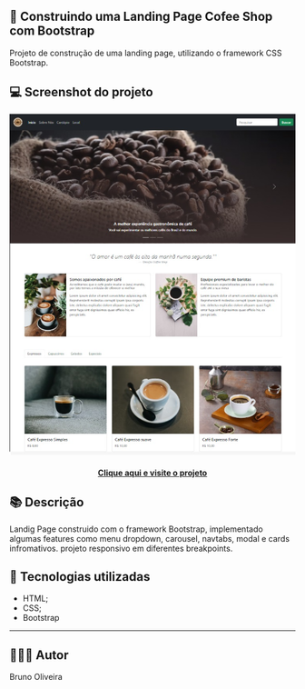 ## 📝 Construindo uma Landing Page Cofee Shop com Bootstrap
Projeto de construção de uma landing page, utilizando o framework CSS Bootstrap.

## 💻 Screenshot do projeto

![Screenshot](../../../assets/images/desktop-preview-05.jpg)

<h4 align="center"><a href="https://brunooliveira16.github.io/Formacao-CSS-Web-Developer-DIO/TRILHA-CSS-MODULO-03/04-INICIANDO-NO-BOOTSTRAP/COFFEE-SHOP-BOOTSTRAP/index.html" target="_blank">Clique aqui e visite o projeto</a></h4>

## 📚 Descrição

Landig Page construido com o framework Bootstrap, implementado algumas features como menu dropdown, carousel, navtabs, modal e cards infromativos. projeto responsivo em diferentes breakpoints.

## 💼 Tecnologias utilizadas
- HTML;
- CSS;
- Bootstrap

---
## 🙋🏻‍♂️ Autor
Bruno Oliveira